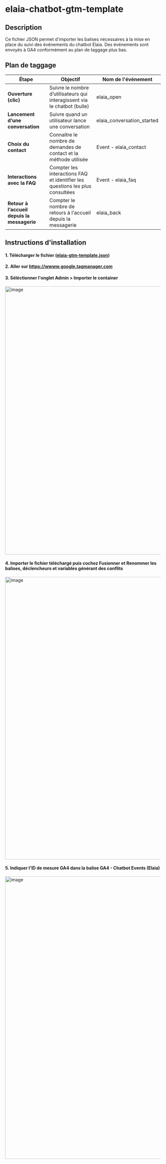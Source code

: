 # elaia-chatbot-gtm-template

## Description

Ce fichier JSON permet d'importer les balises nécessaires à la mise en place du suivi des événements du chatbot Elaia. 
Des événements sont envoyés à GA4 conformément au plan de taggage plus bas. 

## Plan de taggage 

| Étape                             | Objectif                                                                 | Nom de l'événement                   |
|----------------------------------|--------------------------------------------------------------------------|----------------------------------|
| **Ouverture (clic)**              | Suivre le nombre d’utilisateurs qui interagissent via le chatbot (bulle) | elaia_open         |
| **Lancement d’une conversation** | Suivre quand un utilisateur lance une conversation                       | elaia_conversation_started |
| **Choix du contact**              | Connaître le nombre de demandes de contact et la méthode utilisée        | Event - elaia_contact      |
| **Interactions avec la FAQ**     | Compter les interactions FAQ et identifier les questions les plus consultées | Event - elaia_faq          |
| **Retour à l’accueil depuis la messagerie** | Compter le nombre de retours à l'accueil depuis la messagerie             | elaia_back         |


## Instructions d'installation 

#### 1. Télécharger le fichier ([elaia-gtm-template.json](https://github.com/gazanowsky/elaia-chatbot-gtm-template/blob/main/elaia-gtm-template.json))

#### 2. Aller sur https://wwww.google.tagmanager.com

#### 3. Séléctionner l'onglet **Admin** > **Importer le container**
 
   <img width="1849" height="867" alt="image" src="https://github.com/user-attachments/assets/1d803f1f-a169-45f5-8629-46ae80e2eafe" />

#### 4. Importer le fichier téléchargé puis cochez **Fusionner** et **Renommer les balises, déclencheurs et variables générant des conflits**

   <img width="1187" height="913" alt="image" src="https://github.com/user-attachments/assets/a89feb96-963a-49f3-beac-1407bb4f692d" />

#### 5. Indiquer l'ID de mesure GA4 dans la balise **GA4 - Chatbot Events (Elaia)**

<img width="1187" height="913" alt="image" src="https://github.com/user-attachments/assets/06c1bdcb-ead4-44e5-8983-35c3bcac3bc3" />


